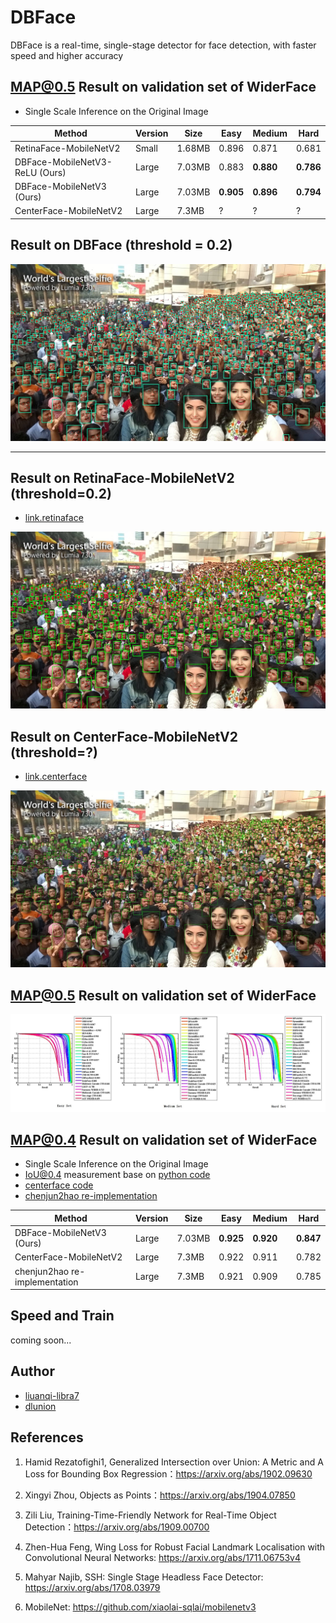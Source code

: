 # DBFace
DBFace is a real-time, single-stage detector for face detection, with faster speed and higher accuracy



## MAP@0.5 Result on validation set of WiderFace

*  Single Scale Inference on the Original Image

Method | Version | Size | Easy | Medium | Hard
-|-|-|-|-|-
RetinaFace-MobileNetV2 | Small | 1.68MB  | 0.896 | 0.871 | 0.681
DBFace-MobileNetV3-ReLU (Ours) | Large | 7.03MB | 0.883 | **0.880** | **0.786** 
DBFace-MobileNetV3 (Ours) | Large | 7.03MB | **0.905** | **0.896** | **0.794** 
CenterFace-MobileNetV2 | Large | 7.3MB | ? | ? | ?



## Result on DBFace (threshold = 0.2)

![selfie](result/selfie.draw.jpg)

---

## Result on RetinaFace-MobileNetV2 (threshold=0.2)

* [link.retinaface](https://github.com/deepinsight/insightface/tree/master/RetinaFace)

![retinaface](result/selfie.retinaface.draw.jpg)



## Result on CenterFace-MobileNetV2 (threshold=?)

* [link.centerface](https://github.com/Star-Clouds/CenterFace)

![selfie.centerface.draw.jpg](result/selfie.centerface.draw.jpg)





## MAP@0.5 Result on validation set of WiderFace

![](result/merge.jpg)






## MAP@0.4 Result on validation set of WiderFace

*  Single Scale Inference on the Original Image
*  IoU@0.4 measurement base on [python code](https://github.com/chenjun2hao/CenterFace.pytorch/blob/master/evaluate/evaluation.py)
*  [centerface code](https://github.com/Star-Clouds/CenterFace)
*  [chenjun2hao re-implementation](https://github.com/chenjun2hao/CenterFace.pytorch)

Method | Version | Size | Easy | Medium | Hard
-|-|-|-|-|-
DBFace-MobileNetV3 (Ours) | Large | 7.03MB | **0.925** | **0.920** | **0.847** 
CenterFace-MobileNetV2 | Large | 7.3MB | 0.922 | 0.911 | 0.782 
chenjun2hao re-implementation | Large | 7.3MB| 0.921 | 0.909 | 0.785 



## Speed and Train

coming soon...



## Author
- [liuanqi-libra7](https://github.com/liuanqi-libra7)
- [dlunion](https://github.com/dlunion)



## References

1. Hamid Rezatofighi1, Generalized Intersection over Union: A Metric and A Loss for Bounding Box Regression：https://arxiv.org/abs/1902.09630

2. Xingyi Zhou, Objects as Points：https://arxiv.org/abs/1904.07850

3. Zili Liu, Training-Time-Friendly Network for Real-Time Object Detection：https://arxiv.org/abs/1909.00700

4. Zhen-Hua Feng, Wing Loss for Robust Facial Landmark Localisation with Convolutional Neural Networks: https://arxiv.org/abs/1711.06753v4

5. Mahyar Najib, SSH: Single Stage Headless Face Detector: https://arxiv.org/abs/1708.03979

6. MobileNet: https://github.com/xiaolai-sqlai/mobilenetv3